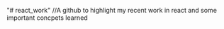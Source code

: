"# react_work" 
//A github to highlight my recent work in react and some important concpets learned
